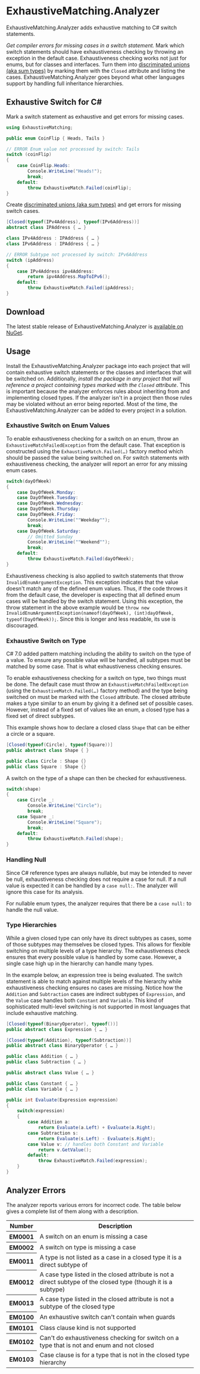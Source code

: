 # ExhaustiveMatching.Analyzer

ExhaustiveMatching.Analyzer adds exhaustive matching to C# switch statements.

*Get compiler errors for missing cases in a switch statement.* Mark which switch statements should have exhaustiveness checking by throwing an exception in the default case. Exhaustiveness checking works not just for enums, but for classes and interfaces. Turn them into [discriminated unions (aka sum types)](https://en.wikipedia.org/wiki/Tagged_union) by marking them with the `Closed` attribute and listing the cases. ExhaustiveMatching.Analyzer goes beyond what other languages support by handling full inheritance hierarchies.

## Exhaustive Switch for C\#

Mark a switch statement as exhaustive and get errors for missing cases.

```csharp
using ExhaustiveMatching;

public enum CoinFlip { Heads, Tails }

// ERROR Enum value not processed by switch: Tails
switch (coinFlip)
{
    case CoinFlip.Heads:
        Console.WriteLine("Heads!");
        break;
    default:
        throw ExhaustiveMatch.Failed(coinFlip);
}
```

Create [discriminated unions (aka sum types)](https://en.wikipedia.org/wiki/Tagged_union) and get errors for missing switch cases.

```csharp
[Closed(typeof(IPv4Address), typeof(IPv6Address))]
abstract class IPAddress { … }

class IPv4Address : IPAddress { … }
class IPv6Address : IPAddress { … }

// ERROR Subtype not processed by switch: IPv6Address
switch (ipAddress)
{
    case IPv4Address ipv4Address:
        return ipv4Address.MapToIPv6();
    default:
        throw ExhaustiveMatch.Failed(ipAddress);
}
```

## Download

The latest stable release of ExhaustiveMatching.Analyzer is [available on NuGet](https://www.nuget.org/packages/ExhaustiveMatching.Analyzer/).

## Usage

Install the ExhaustiveMatching.Analyzer package into each project that will contain exhaustive switch statements or the classes and interfaces that will be switched on. Additionally, *install the package in any project that will reference a project containing types marked with the `Closed` attribute*. This is important because the analyzer enforces rules about inheriting from and implementing closed types. If the analyzer isn't in a project then those rules may be violated without an error being reported. Most of the time, the ExhaustiveMatching.Analyzer can be added to every project in a solution.

### Exhaustive Switch on Enum Values

To enable exhaustiveness checking for a switch on an enum, throw an `ExhaustiveMatchFailedException` from the default case. That exception is constructed using the `ExhaustiveMatch.Failed(…)` factory method which should be passed the value being switched on. For switch statements with exhaustiveness checking, the analyzer will report an error for any missing enum cases.

```csharp
switch(dayOfWeek)
{
    case DayOfWeek.Monday:
    case DayOfWeek.Tuesday:
    case DayOfWeek.Wednesday:
    case DayOfWeek.Thursday:
    case DayOfWeek.Friday:
        Console.WriteLine(""Weekday"");
        break;
    case DayOfWeek.Saturday:
        // Omitted Sunday
        Console.WriteLine(""Weekend"");
        break;
    default:
        throw ExhaustiveMatch.Failed(dayOfWeek);
}
```

Exhaustiveness checking is also applied to switch statements that throw `InvalidEnumArgumentException`. This exception indicates that the value doesn't match any of the defined enum values. Thus, if the code throws it from the default case, the developer is expecting that all defined enum cases will be handled by the switch statement. Using this exception, the throw statement in the above example would be `throw new InvalidEnumArgumentException(nameof(dayOfWeek), (int)dayOfWeek, typeof(DayOfWeek));`. Since this is longer and less readable, its use is discouraged.

### Exhaustive Switch on Type

C# 7.0 added pattern matching including the ability to switch on the type of a value. To ensure any possible value will be handled, all subtypes must be matched by some case. That is what exhaustiveness checking ensures.

To enable exhaustiveness checking for a switch on type, two things must be done. The default case must throw an `ExhaustiveMatchFailedException` (using the `ExhaustiveMatch.Failed(…)` factory method) and the type being switched on must be marked with the `Closed` attribute. The closed attribute makes a type similar to an enum by giving it a defined set of possible cases. However, instead of a fixed set of values like an enum, a closed type has a fixed set of direct subtypes.

This example shows how to declare a closed class `Shape` that can be either a circle or a square.

```csharp
[Closed(typeof(Circle), typeof(Square))]
public abstract class Shape { }

public class Circle : Shape {}
public class Square : Shape {}
```

A switch on the type of a shape can then be checked for exhaustiveness.

```csharp
switch(shape)
{
    case Circle _:
        Console.WriteLine("Circle");
        break;
    case Square _:
        Console.WriteLine("Square");
        break;
    default:
        throw ExhaustiveMatch.Failed(shape);
}
```

### Handling Null

Since C# reference types are always nullable, but may be intended to never be null, exhaustiveness checking does not require a case for null. If a null value is expected it can be handled by a `case null:`. The analyzer will ignore this case for its analysis.

For nullable enum types, the analyzer requires that there be a `case null:` to handle the null value.

### Type Hierarchies

While a given closed type can only have its direct subtypes as cases, some of those subtypes may themselves be closed types. This allows for flexible switching on multiple levels of a type hierarchy. The exhaustiveness check ensures that every possible value is handled by some case. However, a single case high up in the hierarchy can handle many types.

In the example below, an expression tree is being evaluated. The switch statement is able to match against multiple levels of the hierarchy while exhaustiveness checking ensures no cases are missing. Notice how the `Addition` and `Subtraction` cases are indirect subtypes of `Expression`, and the `Value` case handles both `Constant` and `Variable`. This kind of sophisticated multi-level switching is not supported in most languages that include exhaustive matching.

```csharp
[Closed(typeof(BinaryOperator), typeof())]
public abstract class Expression { … }

[Closed(typeof(Addition), typeof(Subtraction))]
public abstract class BinaryOperator { … }

public class Addition { … }
public class Subtraction { … }

public abstract class Value { … }

public class Constant { … }
public class Variable { … }

public int Evaluate(Expression expression)
{
    switch(expression)
    {
        case Addition a:
            return Evaluate(a.Left) + Evaluate(a.Right);
        case Subtraction s:
            return Evaluate(s.Left) - Evaluate(s.Right);
        case Value v: // handles both Constant and Variable
            return v.GetValue();
        default:
            throw ExhaustiveMatch.Failed(expression);
    }
}
```

## Analyzer Errors

The analyzer reports various errors for incorrect code. The table below gives a complete list of them along with a description.

<table>
    <tr>
        <th>Number</th>
        <th>Description</th>
    </tr>
    <tr>
        <th>EM0001</th>
        <td>A switch on an enum is missing a case</td>
    </tr>
    <tr>
        <th>EM0002</th>
        <td>A switch on type is missing a case</td>
    </tr>
    <tr>
        <th>EM0011</th>
        <td>A type is not listed as a case in a closed type it is a direct subtype of</td>
    </tr>
    <tr>
        <th>EM0012</th>
        <td>A case type listed in the closed attribute is not a direct subtype of the closed type (though it is a subtype)</td>
    </tr>
    <tr>
        <th>EM0013</th>
        <td>A case type listed in the closed attribute is not a subtype of the closed type</td>
    </tr>
    <tr>
        <th>EM0100</th>
        <td>An exhaustive switch can't contain when guards</td>
    </tr>
    <tr>
        <th>EM0101</th>
        <td>Class clause kind is not supported</td>
    </tr>
    <tr>
        <th>EM0102</th>
        <td>Can't do exhaustiveness checking for switch on a type that is not and enum and not closed</td>
    </tr>
    <tr>
        <th>EM0103</th>
        <td>Case clause is for a type that is not in the closed type hierarchy</td>
    </tr>
</table>
